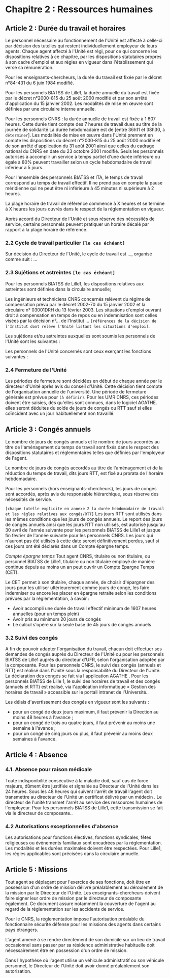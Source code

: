 # Chapitre 2 : Ressources humaines

## Article 2 : Durée du travail et horaires

Le personnel nécessaire au fonctionnement de l'Unité est affecté à celle-ci par décision des tutelles qui restent individuellement employeur de leurs agents. Chaque agent affecté à l'Unité est régi, pour ce qui concerne les dispositions relatives à ce chapitre, par les dispositions statutaires propres à son cadre d'emploi et aux règles en vigueur dans l'établissement qui verse sa rémunération.

Pour les enseignants-chercheurs, la durée du travail est fixée par le décret n°84-431 du 6 juin 1984 modifié.

Pour les personnels BIATSS de Lille1, la durée annuelle du travail est fixée par le décret n°2000-815 du 25 août 2000 modifié et par son arrêté d'application du 15 janvier 2002. Les modalités de mise en œuvre sont définies par une circulaire interne annuelle.

Pour les personnels CNRS : la durée annuelle de travail est fixée à 1 607 heures. Cette durée tient compte des 7 heures de travail dues au titre de la journée de solidarité La durée hebdomadaire est de [entre 36h11 et 38h30, `à déterminer`].
Les modalités de mise en œuvre dans l'Unité prennent en compte les dispositions du décret n°2000-815 du 25 août 2000 modifié et de son arrêté d'application du 31 août 2001 ainsi que celles du cadrage national du CNRS en date du 23 octobre 2001 modifié.
Seuls les personnels autorisés à accomplir un service à temps partiel d'une durée inférieure ou égale à 80% peuvent travailler selon un cycle hebdomadaire de travail inférieur à 5 jours.

Pour l'ensemble des personnels BIATSS et ITA, le temps de travail correspond au temps de travail effectif. Il ne prend pas en compte la pause méridienne qui ne peut être ni inférieure à 45 minutes ni supérieure à 2 heures.

La plage horaire de travail de référence commence à X heures et se termine à X heures les jours ouvrés dans le respect de la réglementation en vigueur.

Après accord du Directeur de l'Unité et sous réserve des nécessités de service, certains personnels peuvent pratiquer un horaire décalé par rapport à la plage horaire de référence.

### 2.2 Cycle de travail particulier `[le cas échéant]` 

Sur décision du Directeur de l'Unité, le cycle de travail est ..., organisé comme suit : ...

### 2.3 Sujétions et astreintes `[le cas échéant]`

Pour les personnels BIATSS de Lille1, les dispositions relatives aux astreintes sont définies dans la circulaire annuelle;

Les ingénieurs et techniciens CNRS concernés relèvent du régime de compensation prévu par le décret 2002-70 du 15 janvier 2002 et la circulaire n° 03001DRH du 13 février 2003.
Les situations d'emploi ouvrant droit à compensation en temps de repos ou en indemnisation sont celles visées par la décision n°... de l'Institut ... `[références de la décision de l'Institut dont relève l'Unité listant les situations d'emploi]`.

Les sujétions et/ou astreintes auxquelles sont soumis les personnels de l'Unité sont les suivantes :

Les personnels de l'Unité concernés sont ceux exerçant les fonctions suivantes :

### 2.4 Fermeture de l'Unité

Les périodes de fermeture sont décidées en début de chaque année par le directeur d'Unité après avis du conseil d'Unité. Cette décision tient compte de l'organisation annuelle de l'université. Une période de fermeture générale est prévue pour `(à définir)`.
Pour les UMR CNRS, ces périodes doivent être saisies, dès qu'elles sont connues, dans le logiciel AGATHE. elles seront déduites du solde de jours de congés ou RTT sauf si elles coïncident avec un jour habituellement non travaillé.

## Article 3 : Congés annuels

Le nombre de jours de congés annuels et le nombre de jours accordés au titre de l'aménagement du temps de travail sont fixés dans le respect des dispositions statutaires et réglementaires telles que définies par l'employeur de l'agent.

Le nombre de jours de congés accordés au titre de l'aménagement et de la réduction du temps de travail, dits jours RTT, est fixé au prorata de l'horaire hebdomadaire.

Pour les personnels (hors enseignants-chercheurs), les jours de congés sont accordés, après avis du responsable hiérarchique, sous réserve des nécessités de service.

`[chaque tutelle explicite en annexe 2 la durée hebdomadaire de travail et les règles relatives aux congés/RTT]`
Les jours RTT sont utilisés dans les mêmes conditions que les jours de congés annuels.
Le report des jours de congés annuels ainsi que les jours RTT non utilisés, est autorisé jusqu'au 30 avril de l'année suivante pour les personnels BIATSS de Lille1 et jusque fin février de l'année suivante pour les personnels CNRS. Les jours qui n'auront pas été utilisés à cette date seront définitivement perdus, sauf si ces jours ont été déclarés dans un Compte épargne temps.

*Compte épargne temps*
Tout agent CNRS, titulaire ou non titulaire, ou personnel BIATSS de Lille1, titulaire ou non titulaire employé de manière continue depuis au moins un an peut ouvrir un Compte Epargne Temps (CET).

Le CET permet à son titulaire, chaque année, de choisir d'épargner des jours pour les utiliser ultérieurement comme jours de congé, les faire indemniser ou encore les placer en épargne retraite selon les conditions prévues par la réglementation, à savoir :
- Avoir accompli une durée de travail effectif minimum de 1607 heures annuelles (pour un temps plein)
- Avoir pris au minimum 20 jours de congés
- Le calcul s'opère sur la seule base de 45 jours de congés annuels

### 3.2 Suivi des congés
A
fin de pouvoir adapter l'organisation du travail, chacun doit effectuer ses demandes de congés auprès du Directeur de l'Unité ou pour les personnels BIATSS de Lille1 auprès du directeur d'UFR, selon l'organisation adoptée par la composante.
Pour les personnels CNRS, le suivi des congés (annuels et RTT) est réalisé dans l'Unité sous la responsabilité du Directeur de l'Unité. La déclaration des congés se fait via l'application AGATHE .
Pour les personnels BIATSS de Lille 1, le suivi des horaires de travail et des congés (annuels et RTT) est réalisé, via l'application informatique « Gestion des horaires de travail » accessible sur le portail intranet de l'Université..

Les délais d'avertissement des congés en vigueur sont les suivants :
- pour un congé de deux jours maximum, il faut prévenir la Direction au moins 48 heures à l'avance ;
- pour un congé de trois ou quatre jours, il faut prévenir au moins une semaine à l'avance ;
- pour un congé de cinq jours ou plus, il faut prévenir au moins deux semaines à l'avance.

## Article 4 : Absence

### 4.1. Absence pour raison médicale

Toute indisponibilité consécutive à la maladie doit, sauf cas de force majeure, dûment être justifiée et signalée au Directeur de l'Unité dans les 24 heures. Sous les 48 heures qui suivent l'arrêt de travail l'agent doit transmettre au directeur de l'Unité un certificat délivré par un médecin . Le directeur de l'unité transmet l'arrêt au service des ressources humaines de l'employeur. Pour les personnels BIATSS de Lille1, cette transmission se fait via le directeur de composante..

### 4.2 Autorisations exceptionnelles d'absence

Les autorisations pour fonctions électives, fonctions syndicales, fêtes religieuses ou événements familiaux sont encadrées par la réglementation. Les modalités et les durées maximales doivent être respectées. Pour Lille1, les règles applicables sont précisées dans la circulaire annuelle.

## Article 5 : Missions

Tout agent se déplaçant pour l'exercice de ses fonctions, doit être en possession d'un ordre de mission délivré préalablement au déroulement de la mission par le Directeur de l'Unité. Les enseignants-chercheurs doivent faire signer leur ordre de mission par le directeur de composante également. Ce document assure notamment la couverture de l'agent au regard de la réglementation sur les accidents de service.

Pour le CNRS, la réglementation impose l'autorisation préalable du fonctionnaire sécurité défense pour les missions des agents dans certains pays étrangers.

L'agent amené à se rendre directement de son domicile sur un lieu de travail occasionnel sans passer par sa résidence administrative habituelle doit nécessairement être en possession d'un ordre de mission.

Dans l'hypothèse où l'agent utilise un véhicule administratif ou son véhicule personnel, le Directeur de l'Unité doit avoir donné préalablement son autorisation.
